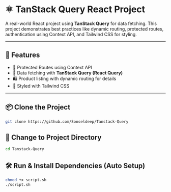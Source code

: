 # ⚛️ TanStack Query React Project

A real-world React project using **TanStack Query** for data fetching. This project demonstrates best practices like dynamic routing, protected routes, authentication using Context API, and Tailwind CSS for styling.

---

## 🚀 Features

- 🔐 Protected Routes using Context API
- 🔄 Data fetching with **TanStack Query (React Query)**
- 🛍️ Product listing with dynamic routing for details
- 💨 Styled with Tailwind CSS

---

## 📦 Clone the Project

```bash
git clone https://github.com/Sonseldeep/Tanstack-Query

```
## 📂 Change to Project Directory
 ```bash
cd Tanstack-Query
```
## 🛠️ Run & Install Dependencies (Auto Setup)
```bash
chmod +x script.sh
./script.sh
```




